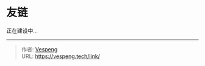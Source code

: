 # 友链


正在建设中...

---

> 作者: [Vespeng](https://github.com/vespeng/)  
> URL: https://vespeng.tech/link/  


